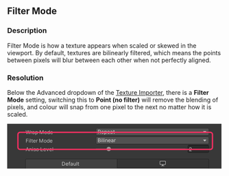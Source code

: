 ## Filter Mode
### Description
Filter Mode is how a texture appears when scaled or skewed in the viewport. By default, textures are bilinearly filtered, which means the points between pixels will blur between each other when not perfectly aligned.  

### Resolution
Below the Advanced dropdown of the [Texture Importer](https://docs.unity3d.com/Manual/class-TextureImporter.html#advanced), there is a **Filter Mode** setting, switching this to **Point (no filter)** will remove the blending of pixels, and colour will snap from one pixel to the next no matter how it is scaled.  

![Filter Mode Setting](filter-mode.png)
